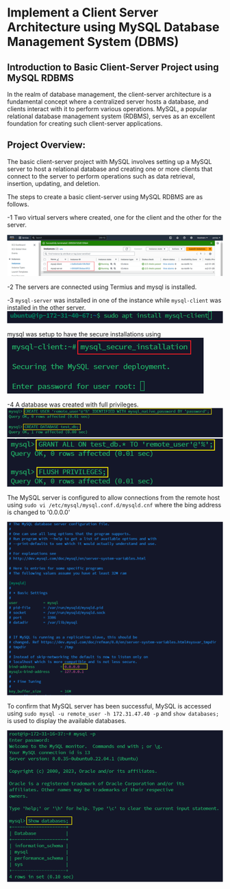 # Implement a Client Server Architecture using MySQL Database Management System (DBMS)

## Introduction to Basic Client-Server Project using MySQL RDBMS

In the realm of database management, the client-server architecture is a fundamental concept where a centralized server hosts a database, and clients interact with it to perform various operations. MySQL, a popular relational database management system (RDBMS), serves as an excellent foundation for creating such client-server applications.

## Project Overview:
The basic client-server project with MySQL involves setting up a MySQL server to host a relational database and creating one or more clients that connect to the server to perform operations such as data retrieval, insertion, updating, and deletion.

The steps to create a basic client-server using MySQL RDBMS are as follows.

-1 Two virtual servers where created, one for the client and the other for the server.

![](./img/AWS%20Client-Server%20setup.png)

-2 The servers are connected using Termius and mysql is installed.

-3 `mysql-server` was installed in one of the instance while `mysql-client` was installed in the other server.
![](./img/mysql_client.png)

mysql was setup to have the secure installations using
![](./img/mysql_secure_installation_process.png)

-4 A database was created with full privileges.
![](./img/Create%20User%20and%20Database.png)
![](./img/privileges.png)

The MySQL server is configured to allow connections from the remote host using `sudo vi /etc/mysql/mysql.conf.d/mysqld.cnf` where the bing address is changed to '0.0.0.0'

![](./img/mysql-config-file.png)

To confirm that MySQL server has been successful, MySQL is accessed using `sudo mysql -u remote_user -h 172.31.47.40 -p` and `show databases;` is used to display the available databases.

![](./img/show%20databases.png)
